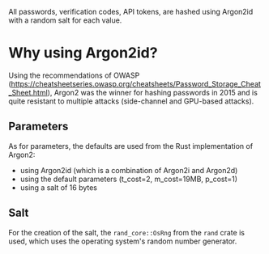 All passwords, verification codes, API tokens, are hashed using Argon2id with a random salt for each value.

# Why using Argon2id?

Using the recommendations of OWASP (https://cheatsheetseries.owasp.org/cheatsheets/Password_Storage_Cheat_Sheet.html), Argon2 was the winner for hashing passwords in 2015 and is quite resistant to multiple attacks (side-channel and GPU-based attacks).

## Parameters

As for parameters, the defaults are used from the Rust implementation of Argon2:
- using Argon2id (which is a combination of Argon2i and Argon2d)
- using the default parameters (t_cost=2, m_cost=19MB, p_cost=1)
- using a salt of 16 bytes

## Salt

For the creation of the salt, the `rand_core::OsRng` from the `rand` crate is used, which uses the operating system's random number generator.
